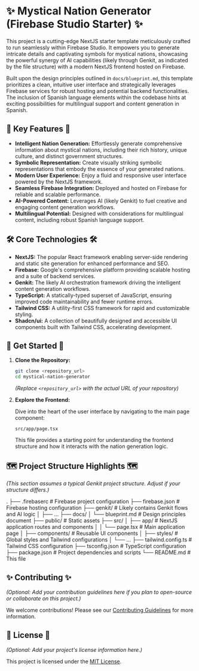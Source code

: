 # ✨ Mystical Nation Generator (Firebase Studio Starter) ✨

This project is a cutting-edge NextJS starter template meticulously crafted to run seamlessly within Firebase Studio. It empowers you to generate intricate details and captivating symbols for mystical nations, showcasing the powerful synergy of AI capabilities (likely through Genkit, as indicated by the file structure) with a modern NextJS frontend hosted on Firebase.

Built upon the design principles outlined in `docs/blueprint.md`, this template prioritizes a clean, intuitive user interface and strategically leverages Firebase services for robust hosting and potential backend functionalities. The inclusion of Spanish language elements within the codebase hints at exciting possibilities for multilingual support and content generation in Spanish.

## 🔮 Key Features 🔮

* **Intelligent Nation Generation:** Effortlessly generate comprehensive information about mystical nations, including their rich history, unique culture, and distinct government structures.
* **Symbolic Representation:** Create visually striking symbolic representations that embody the essence of your generated nations.
* **Modern User Experience:** Enjoy a fluid and responsive user interface powered by the NextJS framework.
* **Seamless Firebase Integration:** Deployed and hosted on Firebase for reliable and scalable performance.
* **AI-Powered Content:** Leverages AI (likely Genkit) to fuel creative and engaging content generation workflows.
* **Multilingual Potential:** Designed with considerations for multilingual content, including robust Spanish language support.

## 🛠️ Core Technologies 🛠️

* **NextJS:** The popular React framework enabling server-side rendering and static site generation for enhanced performance and SEO.
* **Firebase:** Google's comprehensive platform providing scalable hosting and a suite of backend services.
* **Genkit:** The likely AI orchestration framework driving the intelligent content generation workflows.
* **TypeScript:** A statically-typed superset of JavaScript, ensuring improved code maintainability and fewer runtime errors.
* **Tailwind CSS:** A utility-first CSS framework for rapid and customizable styling.
* **Shadcn/ui:** A collection of beautifully designed and accessible UI components built with Tailwind CSS, accelerating development.

## 🚀 Get Started 🚀

1.  **Clone the Repository:**
    ```bash
    git clone <repository_url>
    cd mystical-nation-generator
    ```

    *(Replace `<repository_url>` with the actual URL of your repository)*

2.  **Explore the Frontend:**

    Dive into the heart of the user interface by navigating to the main page component:

    ```
    src/app/page.tsx
    ```

    This file provides a starting point for understanding the frontend structure and how it interacts with the nation generation logic.

## 🗺️ Project Structure Highlights 🗺️

*(This section assumes a typical Genkit project structure. Adjust if your structure differs.)*

.
├── .firebaserc             # Firebase project configuration
├── firebase.json           # Firebase hosting configuration
├── genkit/                 # Likely contains Genkit flows and AI logic
│   ├── ...
├── docs/
│   └── blueprint.md        # Design principles document
├── public/                 # Static assets
├── src/
│   ├── app/                # NextJS application routes and components
│   │   └── page.tsx        # Main application page
│   ├── components/         # Reusable UI components
│   ├── styles/             # Global styles and Tailwind configurations
│   └── ...
├── tailwind.config.ts      # Tailwind CSS configuration
├── tsconfig.json           # TypeScript configuration
├── package.json            # Project dependencies and scripts
└── README.md               # This file


## ✨ Contributing ✨

*(Optional: Add your contribution guidelines here if you plan to open-source or collaborate on this project.)*

We welcome contributions! Please see our [Contributing Guidelines](CONTRIBUTING.md) for more information.

## 📄 License 📄

*(Optional: Add your project's license information here.)*

This project is licensed under the [MIT License](LICENSE).